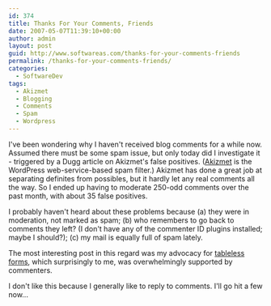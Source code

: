 ```yaml
---
id: 374
title: Thanks For Your Comments, Friends
date: 2007-05-07T11:39:10+00:00
author: admin
layout: post
guid: http://www.softwareas.com/thanks-for-your-comments-friends
permalink: /thanks-for-your-comments-friends/
categories:
  - SoftwareDev
tags:
  - Akizmet
  - Blogging
  - Comments
  - Spam
  - Wordpress
---
```

I've been wondering why I haven't received blog comments for a while now. Assumed there must be some spam issue, but only today did I investigate it - triggered by a Dugg article on Akizmet's false positives. (<a href="http://akismet.com/">Akizmet</a> is the WordPress web-service-based spam filter.) Akizmet has done a great job at separating definites from possibles, but it hardly let any real comments all the way. So I ended up having to moderate 250-odd comments over the past month, with about 35 false positives.

I probably haven't heard about these problems because (a) they were in moderation, not marked as spam; (b) who remembers to go back to comments they left? (I don't have any of the commenter ID plugins installed; maybe I should?); (c) my mail is equally full of spam lately.

The most interesting post in this regard was my advocacy for <a href="http://www.softwareas.com/tables-the-secret-behind-every-simple-css-form">tableless forms</a>, which surprisingly to me, was overwhelmingly supported by commenters.

I don't like this because I generally like to reply to comments. I'll go hit a few now...